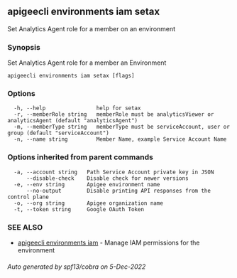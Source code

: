 ## apigeecli environments iam setax

Set Analytics Agent role for a member on an environment

### Synopsis

Set Analytics Agent role for a member an Environment

```
apigeecli environments iam setax [flags]
```

### Options

```
  -h, --help                help for setax
  -r, --memberRole string   memberRole must be analyticsViewer or analyticsAgent (default "analyticsAgent")
  -m, --memberType string   memberType must be serviceAccount, user or group (default "serviceAccount")
  -n, --name string         Member Name, example Service Account Name
```

### Options inherited from parent commands

```
  -a, --account string   Path Service Account private key in JSON
      --disable-check    Disable check for newer versions
  -e, --env string       Apigee environment name
      --no-output        Disable printing API responses from the control plane
  -o, --org string       Apigee organization name
  -t, --token string     Google OAuth Token
```

### SEE ALSO

* [apigeecli environments iam](apigeecli_environments_iam.md)	 - Manage IAM permissions for the environment

###### Auto generated by spf13/cobra on 5-Dec-2022
